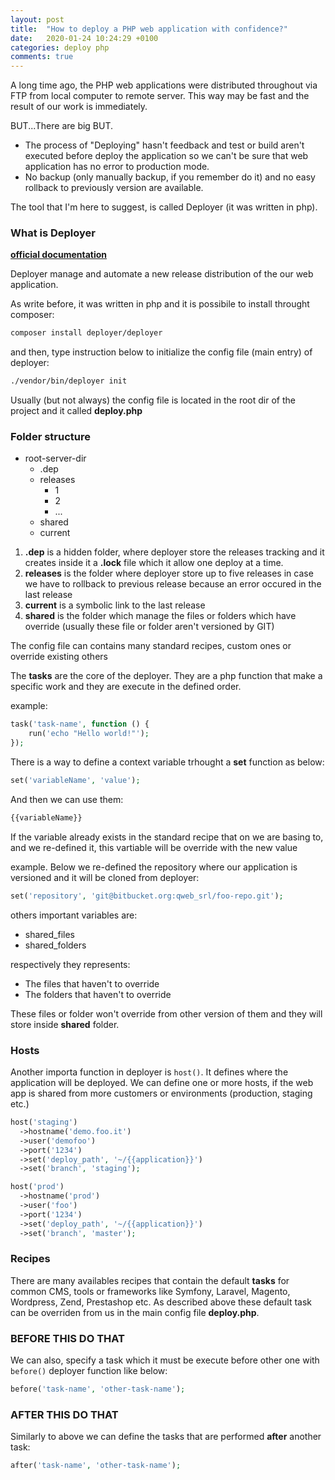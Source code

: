 ```yaml
---
layout: post
title:  "How to deploy a PHP web application with confidence?"
date:   2020-01-24 10:24:29 +0100
categories: deploy php
comments: true
---
```

A long time ago, the PHP web applications were distributed throughout via FTP from local computer to remote server. This way may be fast and the result of our work is immediately.

BUT...There are big BUT.

- The process of "Deploying" hasn't feedback and test or build aren't executed before deploy the application so we can't be sure that web application has no error to production mode.
- No backup (only manually backup, if you remember do it) and no easy rollback to previously version are available.

The tool that I'm here to suggest, is called Deployer (it was written in php).

### What is Deployer

**[official documentation](https://deployer.org/docs/getting-started.html)**

Deployer manage and automate a new release distribution of the our web application.

As write before, it was written in php and it is possibile to install throught composer:

```bash
composer install deployer/deployer
```

and then, type instruction below to initialize the config file (main entry) of deployer:

```bash
./vendor/bin/deployer init
```

Usually (but not always) the config file is located in the root dir of the project and it called **deploy.php**

### Folder structure ##

- root-server-dir
    - .dep
    - releases
        - 1
        - 2
        - ...
    - shared
    - current

1. **.dep** is a hidden folder, where deployer store the releases tracking and it creates inside it a **.lock** file which it allow one deploy at a time.
2. **releases** is the folder where deployer store up to five releases in case we have to rollback to previous release because an error occured in the last release
3. **current** is a symbolic link to the last release
4. **shared** is the folder which manage the files or folders which have override (usually these file or folder aren't versioned by GIT)

The config file can contains many standard recipes, custom ones or override existing others

The **tasks** are the core of the deployer. They are a php function that make a specific work and they are execute in the defined order.

example:

```php
task('task-name', function () {
    run('echo "Hello world!"');
});
```

There is a way to define a context variable trhought a **set** function as below:

```php
set('variableName', 'value');
```

And then we can use them:

```php
{{variableName}}
```

If the variable already exists in the standard recipe that on we are basing to, and we re-defined it, this vartiable will be override with the new value

example. Below we re-defined the repository where our application is versioned and it will be cloned from deployer:

```php
set('repository', 'git@bitbucket.org:qweb_srl/foo-repo.git');
```

others important variables are:
* shared_files
* shared_folders

respectively they represents:
* The files that haven't to override
* The folders that haven't to override

These files or folder won't override from other version of them and they will store inside **shared** folder.

### Hosts

Another importa function in deployer is `host()`. It defines where the application will be deployed.
We can define one or more hosts, if the web app is shared from more customers or environments (production, staging etc.) 

```php
host('staging')
  ->hostname('demo.foo.it')
  ->user('demofoo')
  ->port('1234')
  ->set('deploy_path', '~/{{application}}')
  ->set('branch', 'staging');

host('prod')
  ->hostname('prod')
  ->user('foo')
  ->port('1234')
  ->set('deploy_path', '~/{{application}}')
  ->set('branch', 'master');
```

### Recipes ##

There are many availables recipes that contain the default **tasks** for common CMS, tools or frameworks like Symfony, Laravel, Magento, Wordpress, Zend, Prestashop etc.
As described above these default task can be overriden from us in the main config file **deploy.php**.

### BEFORE THIS DO THAT

We can also, specify a task which it must be execute before other one with `before()` deployer function like below:

```php
before('task-name', 'other-task-name');
```

### AFTER THIS DO THAT

Similarly to above we can define the tasks that are performed **after** another task:

```php
after('task-name', 'other-task-name');
```







